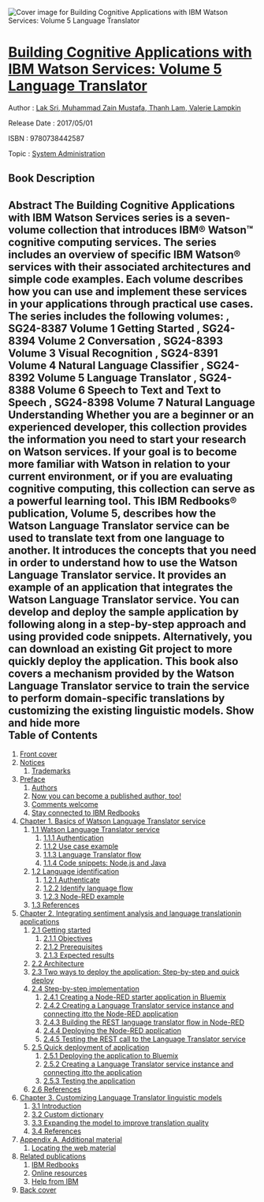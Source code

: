 ![Cover image for Building Cognitive Applications with IBM Watson Services: Volume 5 Language Translator](https://imgdetail.ebookreading.net/cover/cover/system_admin/EB9780738442587.jpg)

[Building Cognitive Applications with IBM Watson Services: Volume 5 Language Translator](https://ebookreading.net/view/book/Building+Cognitive+Applications+with+IBM+Watson+Services%3A+Volume+5+Language+Translator-EB9780738442587_1.html "Building Cognitive Applications with IBM Watson Services: Volume 5 Language Translator")
====================================================================================================================

Author : [Lak Sri](https://ebookreading.net/search/author/Lak+Sri),[ Muhammad Zain Mustafa](https://ebookreading.net/search/author/+Muhammad+Zain+Mustafa),[ Thanh Lam](https://ebookreading.net/search/author/+Thanh+Lam),[ Valerie Lampkin](https://ebookreading.net/search/author/+Valerie+Lampkin)

Release Date : 2017/05/01

ISBN : 9780738442587

Topic : [System Administration](https://ebookreading.net/search/category/system-administration)

Book Description
-----------------

 Abstract
The Building Cognitive Applications with IBM Watson Services series is a seven-volume collection that introduces IBM® Watson™ cognitive computing services. The series includes an overview of specific IBM Watson® services with their associated architectures and simple code examples. Each volume describes how you can use and implement these services in your applications through practical use cases.
The series includes the following volumes:
, SG24-8387
Volume 1 Getting Started
, SG24-8394
Volume 2 Conversation
, SG24-8393
Volume 3 Visual Recognition
, SG24-8391
Volume 4 Natural Language Classifier
, SG24-8392
Volume 5 Language Translator
, SG24-8388
Volume 6 Speech to Text and Text to Speech
, SG24-8398
Volume 7 Natural Language Understanding
 Whether you are a beginner or an experienced developer, this collection provides the information you need to start your research on Watson services. If your goal is to become more familiar with Watson in relation to your current environment, or if you are evaluating cognitive computing, this collection can serve as a powerful learning tool.
This IBM Redbooks® publication, Volume 5, describes how the Watson Language Translator service can be used to translate text from one language to another. It introduces the concepts that you need in order to understand how to use the Watson Language Translator service. It provides an example of an application that integrates the Watson Language Translator service. You can develop and deploy the sample application by following along in a step-by-step approach and using provided code snippets. Alternatively, you can download an existing Git project to more quickly deploy the application. This book also covers a mechanism provided by the Watson Language Translator service to train the service to perform domain-specific translations by customizing the existing linguistic models.
        Show and hide more                
Table of Contents
-----------------

1. [Front cover](https://ebookreading.net/view/book/Building+Cognitive+Applications+with+IBM+Watson+Services%3A+Volume+5+Language+Translator-EB9780738442587_1.html#ww457511)
1. [Notices](https://ebookreading.net/view/book/Building+Cognitive+Applications+with+IBM+Watson+Services%3A+Volume+5+Language+Translator-EB9780738442587_3.html#ww460066)
    1. [Trademarks](https://ebookreading.net/view/book/Building+Cognitive+Applications+with+IBM+Watson+Services%3A+Volume+5+Language+Translator-EB9780738442587_3.html#ww459879)
1. [Preface](https://ebookreading.net/view/book/Building+Cognitive+Applications+with+IBM+Watson+Services%3A+Volume+5+Language+Translator-EB9780738442587_4.html#ww769426)
    1. [Authors](https://ebookreading.net/view/book/Building+Cognitive+Applications+with+IBM+Watson+Services%3A+Volume+5+Language+Translator-EB9780738442587_4.html#ww776025)
    1. [Now you can become a published author, too!](https://ebookreading.net/view/book/Building+Cognitive+Applications+with+IBM+Watson+Services%3A+Volume+5+Language+Translator-EB9780738442587_4.html#ww782335)
    1. [Comments welcome](https://ebookreading.net/view/book/Building+Cognitive+Applications+with+IBM+Watson+Services%3A+Volume+5+Language+Translator-EB9780738442587_4.html#ww775129)
    1. [Stay connected to IBM Redbooks](https://ebookreading.net/view/book/Building+Cognitive+Applications+with+IBM+Watson+Services%3A+Volume+5+Language+Translator-EB9780738442587_4.html#ww782351)
1. [Chapter 1. Basics of Watson Language Translator service](https://ebookreading.net/view/book/Building+Cognitive+Applications+with+IBM+Watson+Services%3A+Volume+5+Language+Translator-EB9780738442587_5.html#ww463398)
    1. [1.1 Watson Language Translator service](https://ebookreading.net/view/book/Building+Cognitive+Applications+with+IBM+Watson+Services%3A+Volume+5+Language+Translator-EB9780738442587_5.html#ww458965)
        1. [1.1.1 Authentication](https://ebookreading.net/view/book/Building+Cognitive+Applications+with+IBM+Watson+Services%3A+Volume+5+Language+Translator-EB9780738442587_5.html#ww458971)
        1. [1.1.2 Use case example](https://ebookreading.net/view/book/Building+Cognitive+Applications+with+IBM+Watson+Services%3A+Volume+5+Language+Translator-EB9780738442587_5.html#ww458973)
        1. [1.1.3 Language Translator flow](https://ebookreading.net/view/book/Building+Cognitive+Applications+with+IBM+Watson+Services%3A+Volume+5+Language+Translator-EB9780738442587_5.html#ww461183)
        1. [1.1.4 Code snippets: Node.js and Java](https://ebookreading.net/view/book/Building+Cognitive+Applications+with+IBM+Watson+Services%3A+Volume+5+Language+Translator-EB9780738442587_5.html#ww461233)
    1. [1.2 Language identification](https://ebookreading.net/view/book/Building+Cognitive+Applications+with+IBM+Watson+Services%3A+Volume+5+Language+Translator-EB9780738442587_5.html#ww461724)
        1. [1.2.1 Authenticate](https://ebookreading.net/view/book/Building+Cognitive+Applications+with+IBM+Watson+Services%3A+Volume+5+Language+Translator-EB9780738442587_5.html#ww461917)
        1. [1.2.2 Identify language flow](https://ebookreading.net/view/book/Building+Cognitive+Applications+with+IBM+Watson+Services%3A+Volume+5+Language+Translator-EB9780738442587_5.html#ww466339)
        1. [1.2.3 Node-RED example](https://ebookreading.net/view/book/Building+Cognitive+Applications+with+IBM+Watson+Services%3A+Volume+5+Language+Translator-EB9780738442587_5.html#ww466331)
    1. [1.3 References](https://ebookreading.net/view/book/Building+Cognitive+Applications+with+IBM+Watson+Services%3A+Volume+5+Language+Translator-EB9780738442587_5.html#ww461197)
1. [Chapter 2. Integrating sentiment analysis and language translationin applications](https://ebookreading.net/view/book/Building+Cognitive+Applications+with+IBM+Watson+Services%3A+Volume+5+Language+Translator-EB9780738442587_6.html#ww458935)
    1. [2.1 Getting started](https://ebookreading.net/view/book/Building+Cognitive+Applications+with+IBM+Watson+Services%3A+Volume+5+Language+Translator-EB9780738442587_6.html#ww458965)
        1. [2.1.1 Objectives](https://ebookreading.net/view/book/Building+Cognitive+Applications+with+IBM+Watson+Services%3A+Volume+5+Language+Translator-EB9780738442587_6.html#ww460929)
        1. [2.1.2 Prerequisites](https://ebookreading.net/view/book/Building+Cognitive+Applications+with+IBM+Watson+Services%3A+Volume+5+Language+Translator-EB9780738442587_6.html#ww458972)
        1. [2.1.3 Expected results](https://ebookreading.net/view/book/Building+Cognitive+Applications+with+IBM+Watson+Services%3A+Volume+5+Language+Translator-EB9780738442587_6.html#ww456925)
    1. [2.2 Architecture](https://ebookreading.net/view/book/Building+Cognitive+Applications+with+IBM+Watson+Services%3A+Volume+5+Language+Translator-EB9780738442587_6.html#ww461087)
    1. [2.3 Two ways to deploy the application: Step-by-step and quick deploy](https://ebookreading.net/view/book/Building+Cognitive+Applications+with+IBM+Watson+Services%3A+Volume+5+Language+Translator-EB9780738442587_6.html#ww479959)
    1. [2.4 Step-by-step implementation](https://ebookreading.net/view/book/Building+Cognitive+Applications+with+IBM+Watson+Services%3A+Volume+5+Language+Translator-EB9780738442587_6.html#ww479962)
        1. [2.4.1 Creating a Node-RED starter application in Bluemix](https://ebookreading.net/view/book/Building+Cognitive+Applications+with+IBM+Watson+Services%3A+Volume+5+Language+Translator-EB9780738442587_6.html#ww503921)
        1. [2.4.2 Creating a Language Translator service instance and connecting itto the Node-RED application](https://ebookreading.net/view/book/Building+Cognitive+Applications+with+IBM+Watson+Services%3A+Volume+5+Language+Translator-EB9780738442587_6.html#ww461431)
        1. [2.4.3 Building the REST language translator flow in Node-RED](https://ebookreading.net/view/book/Building+Cognitive+Applications+with+IBM+Watson+Services%3A+Volume+5+Language+Translator-EB9780738442587_6.html#ww461458)
        1. [2.4.4 Deploying the Node-RED application](https://ebookreading.net/view/book/Building+Cognitive+Applications+with+IBM+Watson+Services%3A+Volume+5+Language+Translator-EB9780738442587_6.html#ww462028)
        1. [2.4.5 Testing the REST call to the Language Translator service](https://ebookreading.net/view/book/Building+Cognitive+Applications+with+IBM+Watson+Services%3A+Volume+5+Language+Translator-EB9780738442587_6.html#ww461509)
    1. [2.5 Quick deployment of application](https://ebookreading.net/view/book/Building+Cognitive+Applications+with+IBM+Watson+Services%3A+Volume+5+Language+Translator-EB9780738442587_6.html#ww500451)
        1. [2.5.1 Deploying the application to Bluemix](https://ebookreading.net/view/book/Building+Cognitive+Applications+with+IBM+Watson+Services%3A+Volume+5+Language+Translator-EB9780738442587_6.html#ww500541)
        1. [2.5.2 Creating a Language Translator service instance and connecting itto the application](https://ebookreading.net/view/book/Building+Cognitive+Applications+with+IBM+Watson+Services%3A+Volume+5+Language+Translator-EB9780738442587_6.html#ww461545)
        1. [2.5.3 Testing the application](https://ebookreading.net/view/book/Building+Cognitive+Applications+with+IBM+Watson+Services%3A+Volume+5+Language+Translator-EB9780738442587_6.html#ww461558)
    1. [2.6 References](https://ebookreading.net/view/book/Building+Cognitive+Applications+with+IBM+Watson+Services%3A+Volume+5+Language+Translator-EB9780738442587_6.html#ww474477)
1. [Chapter 3. Customizing Language Translator linguistic models](https://ebookreading.net/view/book/Building+Cognitive+Applications+with+IBM+Watson+Services%3A+Volume+5+Language+Translator-EB9780738442587_7.html#ww462715)
    1. [3.1 Introduction](https://ebookreading.net/view/book/Building+Cognitive+Applications+with+IBM+Watson+Services%3A+Volume+5+Language+Translator-EB9780738442587_7.html#ww462721)
    1. [3.2 Custom dictionary](https://ebookreading.net/view/book/Building+Cognitive+Applications+with+IBM+Watson+Services%3A+Volume+5+Language+Translator-EB9780738442587_7.html#ww460825)
    1. [3.3 Expanding the model to improve translation quality](https://ebookreading.net/view/book/Building+Cognitive+Applications+with+IBM+Watson+Services%3A+Volume+5+Language+Translator-EB9780738442587_7.html#ww460886)
    1. [3.4 References](https://ebookreading.net/view/book/Building+Cognitive+Applications+with+IBM+Watson+Services%3A+Volume+5+Language+Translator-EB9780738442587_7.html#ww460933)
1. [Appendix A. Additional material](https://ebookreading.net/view/book/Building+Cognitive+Applications+with+IBM+Watson+Services%3A+Volume+5+Language+Translator-EB9780738442587_8.html#ww453962)
    1. [Locating the web material](https://ebookreading.net/view/book/Building+Cognitive+Applications+with+IBM+Watson+Services%3A+Volume+5+Language+Translator-EB9780738442587_8.html#ww453964)
1. [Related publications](https://ebookreading.net/view/book/Building+Cognitive+Applications+with+IBM+Watson+Services%3A+Volume+5+Language+Translator-EB9780738442587_9.html#ww454348)
    1. [IBM Redbooks](https://ebookreading.net/view/book/Building+Cognitive+Applications+with+IBM+Watson+Services%3A+Volume+5+Language+Translator-EB9780738442587_9.html#ww454350)
    1. [Online resources](https://ebookreading.net/view/book/Building+Cognitive+Applications+with+IBM+Watson+Services%3A+Volume+5+Language+Translator-EB9780738442587_9.html#ww455988)
    1. [Help from IBM](https://ebookreading.net/view/book/Building+Cognitive+Applications+with+IBM+Watson+Services%3A+Volume+5+Language+Translator-EB9780738442587_9.html#ww456261)
1. [Back cover](https://ebookreading.net/view/book/Building+Cognitive+Applications+with+IBM+Watson+Services%3A+Volume+5+Language+Translator-EB9780738442587_11.html#ww465861)
